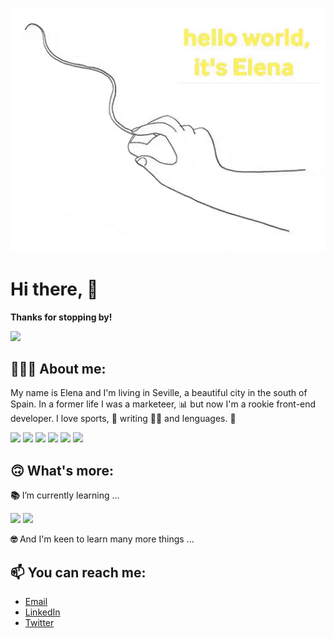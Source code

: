 <p align ="center">
<img src="./images/github-profile.gif" width="700" heigth="125"/>
</p>

# **Hi there, 👋**

**Thanks for stopping by!**
<p align ="left">
<img src="https://media.giphy.com/media/7m3gt0iymAiPcWqdiS/giphy.gif" height="100px" />
</p>

## **👩🏼‍💻 About me:**

My name is Elena and I'm living in Seville, a beautiful city in the south of Spain. In a former life I was a marketeer, 📊 but now I'm a rookie front-end developer. I love sports, 🏀 writing ✍🏻 and lenguages. 💬

<img src="https://img.shields.io/badge/html5%20-%23E34F26.svg?&style=flat&logo=html5&logoColor=white"/> <img src="https://img.shields.io/badge/css3%20-%231572B6.svg?&style=flat&logo=css3&logoColor=white"/> <img src="https://img.shields.io/badge/SASS%20-hotpink.svg?&style=flat&logo=SASS&logoColor=white"/>
<img src="https://img.shields.io/badge/javascript%20-%23323330.svg?&style=flat&logo=javascript&logoColor=%23F7DF1E"/> <img src="https://img.shields.io/badge/react%20-%2320232a.svg?&style=flat&logo=react&logoColor=%2361DAFB"/> <img src="https://img.shields.io/badge/angular%20-%2320232a?.svg?&style=flat&logo=angular&logoColor=DD0031"/>
<br />

## **🙃 What's more:**

**📚** I’m currently learning ...


<img src="https://img.shields.io/badge/webpack%20-%238DD6F9?.svg?style=flat&logo=webpack&logoColor=black"/> <img src="https://img.shields.io/badge/angular%20-%2320232a?.svg?&style=flat&logo=angular&logoColor=DD0031"/>

**🤓** And I'm keen to learn many more things ...

## **📫 You can reach me:**

- [Email](mailto:elena.valenzuela.guerrero@gmail.com)
- [LinkedIn](https://www.linkedin.com/in/elena-valenzuela-guerrero/)
- [Twitter](https://twitter.com/elevalgue)
